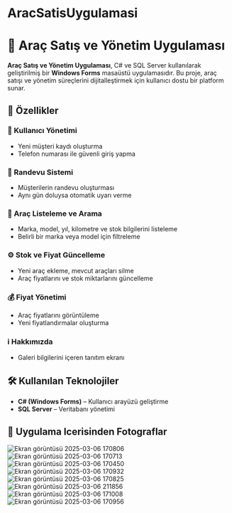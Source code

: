 # AracSatisUygulamasi

# 🚗 Araç Satış ve Yönetim Uygulaması

**Araç Satış ve Yönetim Uygulaması**, C# ve SQL Server kullanılarak geliştirilmiş bir **Windows Forms** masaüstü uygulamasıdır. Bu proje, araç satışı ve yönetim süreçlerini dijitalleştirmek için kullanıcı dostu bir platform sunar.

## 📌 Özellikler

### 🔹 Kullanıcı Yönetimi
- Yeni müşteri kaydı oluşturma
- Telefon numarası ile güvenli giriş yapma

### 📅 Randevu Sistemi
- Müşterilerin randevu oluşturması
- Aynı gün doluysa otomatik uyarı verme

### 🚗 Araç Listeleme ve Arama
- Marka, model, yıl, kilometre ve stok bilgilerini listeleme
- Belirli bir marka veya model için filtreleme

### ⚙️ Stok ve Fiyat Güncelleme
- Yeni araç ekleme, mevcut araçları silme
- Araç fiyatlarını ve stok miktarlarını güncelleme

### 💰 Fiyat Yönetimi
- Araç fiyatlarını görüntüleme
- Yeni fiyatlandırmalar oluşturma

### ℹ️ Hakkımızda
- Galeri bilgilerini içeren tanıtım ekranı

## 🛠 Kullanılan Teknolojiler
- **C# (Windows Forms)** – Kullanıcı arayüzü geliştirme
- **SQL Server** – Veritabanı yönetimi

## 📸 Uygulama Icerisinden Fotograflar
![Ekran görüntüsü 2025-03-06 170806](https://github.com/user-attachments/assets/074ce8e3-e23e-49ee-917c-04c27d8884f1)
![Ekran görüntüsü 2025-03-06 170713](https://github.com/user-attachments/assets/653e718d-6702-406d-a46b-d3dd329e935e)
![Ekran görüntüsü 2025-03-06 170450](https://github.com/user-attachments/assets/e7f8461a-46b4-4109-a348-7136c9eaaa6d)
![Ekran görüntüsü 2025-03-06 170932](https://github.com/user-attachments/assets/0e6e40ac-fbdf-4afe-97e7-a1e55c170180)
![Ekran görüntüsü 2025-03-06 170825](https://github.com/user-attachments/assets/409e4c7f-a0c3-45fd-a889-76233e12b222)
![Ekran görüntüsü 2025-03-06 211856](https://github.com/user-attachments/assets/961b4571-71a8-4c62-a863-104dea903b1e)
![Ekran görüntüsü 2025-03-06 171008](https://github.com/user-attachments/assets/c0ba8c87-eb8b-498e-95b2-1f33b6d7aa60)
![Ekran görüntüsü 2025-03-06 170956](https://github.com/user-attachments/assets/07878ce9-df87-4fac-8441-e95d03fe297b)

